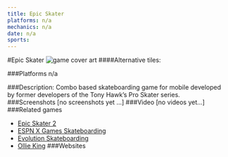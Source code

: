 ```yaml
---
title: Epic Skater
platforms: n/a
mechanics: n/a
date: n/a
sports: 
---
```

#Epic Skater
![game cover art](//images.igdb.com/igdb/image/upload/t_cover_big/icpynypaod72thtodmvg.jpg "Logo Title Text 1")
####Alternative tiles:

###Platforms
n/a

###Description:
Combo based skateboarding game for mobile developed by former developers of the Tony Hawk’s Pro Skater series.
###Screenshots
[no screenshots yet ...]
###Video
[no videos yet...]
###Related games
* [Epic Skater 2](/games/epic-skater-2-71452/)
* [ESPN X Games Skateboarding](/games/espn-x-games-skateboarding-6398/)
* [Evolution Skateboarding](/games/evolution-skateboarding-3908/)
* [Ollie King](/games/ollie-king-24494/)
###Websites

